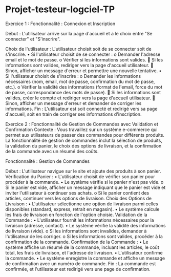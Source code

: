 ﻿# Projet-testeur-logciel-TP
Exercice 1 : Fonctionnalité : Connexion et Inscription

Début : L'utilisateur arrive sur la page d'accueil et a le choix entre "Se connecter" et "S'inscrire".

Choix de l'utilisateur : L'utilisateur choisit soit de se connecter soit de s'inscrire.
•	Si l'utilisateur choisit de se connecter :
o	Demander l'adresse email et le mot de passe.
o	Vérifier si les informations sont valides.
	Si les informations sont valides, rediriger vers la page d'accueil utilisateur.
	Sinon, afficher un message d'erreur et permettre une nouvelle tentative.
•	Si l'utilisateur choisit de s'inscrire :
o	Demander les informations nécessaires (nom, email, mot de passe, confirmation du mot de passe, etc.).
o	Vérifier la validité des informations (format de l'email, force du mot de passe, correspondance des mots de passe).
	Si les informations sont valides, créer le compte et rediriger vers la page d'accueil utilisateur.
	Sinon, afficher un message d'erreur et demander de corriger les informations.
Fin : L'utilisateur est soit connecté et redirigé vers sa page d'accueil, soit en train de corriger ses informations d'inscription.









Exercice 2 : Fonctionnalité de Gestion de Commandes avec Validation et Confirmation
Contexte :
Vous travaillez sur un système e-commerce qui permet aux utilisateurs de passer des commandes pour différents produits. La fonctionnalité de gestion de commandes inclut la sélection de produits, la validation du panier, le choix des options de livraison, et la confirmation de la commande avec un résumé des coûts.

Fonctionnalité : Gestion de Commandes

Début : L'utilisateur navigue sur le site et ajoute des produits à son panier.
Vérification du Panier :
•	L'utilisateur choisit de vérifier son panier pour procéder à la commande.
•	Le système vérifie si le panier n'est pas vide.
o	Si le panier est vide, afficher un message indiquant que le panier est vide et inviter l'utilisateur à continuer ses achats.
o	Si le panier contient des articles, continuer vers les options de livraison.
Choix des Options de Livraison :
•	L'utilisateur sélectionne une option de livraison parmi celles disponibles (standard, express, retrait en magasin).
•	Le système calcule les frais de livraison en fonction de l'option choisie.
Validation de la Commande :
•	L'utilisateur fournit les informations nécessaires pour la livraison (adresse, contact).
•	Le système vérifie la validité des informations de livraison (vide).
o	Si les informations sont invalides, demander à l'utilisateur de les corriger.
o	Si les informations sont valides, procéder à la confirmation de la commande.
Confirmation de la Commande :
•	Le système affiche un résumé de la commande, incluant les articles, le coût total, les frais de livraison, et l'adresse de livraison.
•	L'utilisateur confirme la commande.
•	Le système enregistre la commande et affiche un message de confirmation avec un numéro de commande.
Fin : La commande est confirmée, et l'utilisateur est redirigé vers une page de confirmation.

